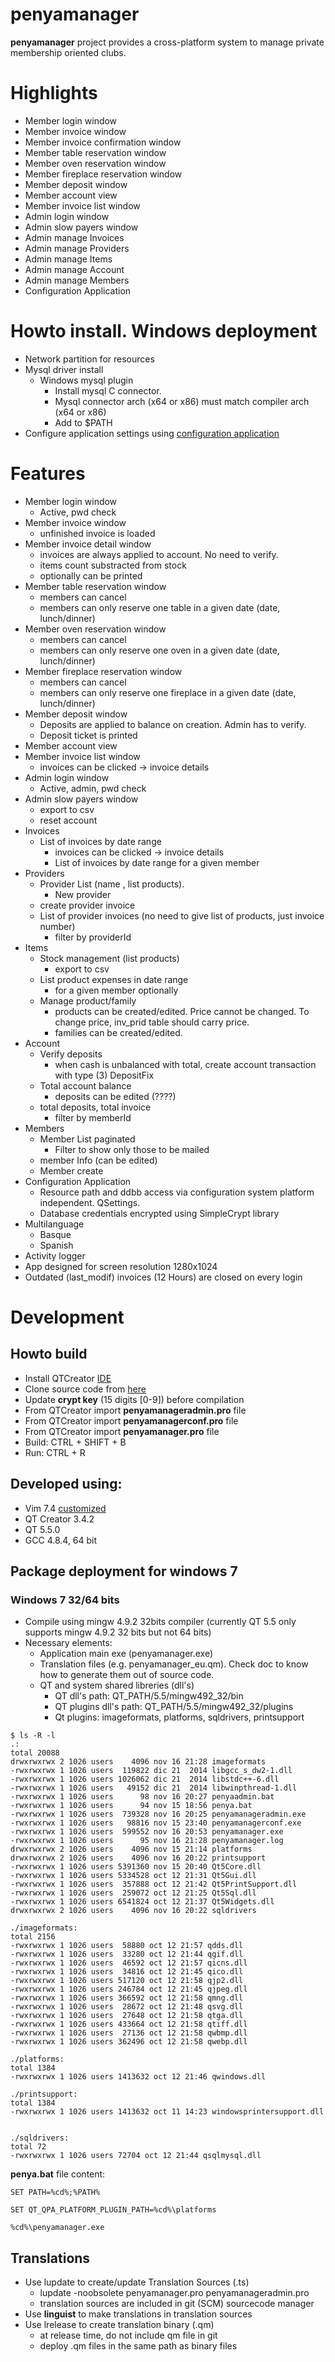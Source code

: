 penyamanager
============

**penyamanager** project provides a cross-platform system to manage private membership oriented clubs.

# Highlights
* Member login window
* Member invoice window
* Member invoice confirmation window
* Member table reservation window
* Member oven reservation window
* Member fireplace reservation window
* Member deposit window
* Member account view
* Member invoice list window
* Admin login window
* Admin slow payers window
* Admin manage Invoices
* Admin manage Providers
* Admin manage Items
* Admin manage Account
* Admin manage Members
* Configuration Application

# Howto install. Windows deployment
* Network partition for resources
* Mysql driver install
  * Windows mysql plugin
    * Install mysql C connector.
    * Mysql connector arch (x64 or x86) must match compiler arch (x64 or x86)
    * Add to $PATH
* Configure application settings using [configuration application](ConfApp.md)

# Features
* Member login window
  * Active, pwd check
* Member invoice window
  * unfinished invoice is loaded
* Member invoice detail window
  * invoices are always applied to account. No need to verify.
  * items count substracted from stock
  * optionally can be printed
* Member table reservation window
  * members can cancel
  * members can only reserve one table in a given date (date, lunch/dinner)
* Member oven reservation window
  * members can cancel
  * members can only reserve one oven in a given date (date, lunch/dinner)
* Member fireplace reservation window
  * members can cancel
  * members can only reserve one fireplace in a given date (date, lunch/dinner)
* Member deposit window
  * Deposits are applied to balance on creation. Admin has to verify.
  * Deposit ticket is printed
* Member account view
* Member invoice list window
  * invoices can be clicked -> invoice details
* Admin login window
  * Active, admin, pwd check
* Admin slow payers window
  * export to csv
  * reset account
* Invoices
  * List of invoices by date range
    * invoices can be clicked -> invoice details
    * List of invoices by date range for a given member
* Providers
  * Provider List (name , list products).
    * New provider
  * create provider invoice
  * List of provider invoices (no need to give list of products, just invoice number)
    * filter by providerId
* Items
  * Stock management (list products)
    * export to csv
  * List product expenses in date range
    * for a given member optionally
  * Manage product/family
    * products can be created/edited. Price cannot be changed. To change price, inv_prid table should carry price.
    * families can be created/edited.
* Account
  * Verify deposits
    * when cash is unbalanced with total, create account transaction with type (3) DepositFix
  * Total account balance
    * deposits can be edited (????)
  * total deposits, total invoice
    * filter by memberId
* Members
  * Member List paginated
    * Filter to show only those to be mailed
  * member Info (can be edited)
  * Member create
* Configuration Application
  * Resource path and ddbb access via configuration system platform independent. QSettings.
  * Database credentials encrypted using SimpleCrypt library
* Multilanguage
  * Basque
  * Spanish
* Activity logger
* App designed for screen resolution 1280x1024
* Outdated (last_modif) invoices (12 Hours) are closed on every login

# Development

## Howto build
* Install QTCreator [IDE](https://qt-project.org/downloads)
* Clone source code from [here](https://github.com/eguzki/penyamanager)
* Update **crypt key** (15 digits [0-9]) before compilation
* From QTCreator import **penyamanageradmin.pro** file
* From QTCreator import **penyamanagerconf.pro** file
* From QTCreator import **penyamanager.pro** file
* Build: CTRL + SHIFT + B
* Run: CTRL + R

## Developed using:
* Vim 7.4 [customized](https://github.com/eguzki/eguzki-vim-environment)
* QT Creator 3.4.2
* QT 5.5.0
* GCC 4.8.4, 64 bit

## Package deployment for windows 7

### Windows 7 32/64 bits
* Compile using mingw 4.9.2 32bits compiler (currently QT 5.5 only supports mingw 4.9.2 32 bits but not 64 bits)
* Necessary elements:
  * Application main exe (penyamanager.exe)
  * Translation files (e.g. penyamanager_eu.qm). Check doc to know how to generate them out of source code.
  * QT and system shared libreries (dll's)
    * QT dll's path: QT_PATH/5.5/mingw492_32/bin
    * QT plugins dll's path: QT_PATH/5.5/mingw492_32/plugins
    * Qt plugins: imageformats, platforms, sqldrivers, printsupport

```Shell
$ ls -R -l
.:
total 20088
drwxrwxrwx 2 1026 users    4096 nov 16 21:28 imageformats
-rwxrwxrwx 1 1026 users  119822 dic 21  2014 libgcc_s_dw2-1.dll
-rwxrwxrwx 1 1026 users 1026062 dic 21  2014 libstdc++-6.dll
-rwxrwxrwx 1 1026 users   49152 dic 21  2014 libwinpthread-1.dll
-rwxrwxrwx 1 1026 users      98 nov 16 20:27 penyaadmin.bat
-rwxrwxrwx 1 1026 users      94 nov 15 18:56 penya.bat
-rwxrwxrwx 1 1026 users  739328 nov 16 20:25 penyamanageradmin.exe
-rwxrwxrwx 1 1026 users   98816 nov 15 23:40 penyamanagerconf.exe
-rwxrwxrwx 1 1026 users  599552 nov 16 20:53 penyamanager.exe
-rwxrwxrwx 1 1026 users      95 nov 16 21:28 penyamanager.log
drwxrwxrwx 2 1026 users    4096 nov 15 21:14 platforms
drwxrwxrwx 2 1026 users    4096 nov 16 20:22 printsupport
-rwxrwxrwx 1 1026 users 5391360 nov 15 20:40 Qt5Core.dll
-rwxrwxrwx 1 1026 users 5334528 oct 12 21:31 Qt5Gui.dll
-rwxrwxrwx 1 1026 users  357888 oct 12 21:42 Qt5PrintSupport.dll
-rwxrwxrwx 1 1026 users  259072 oct 12 21:25 Qt5Sql.dll
-rwxrwxrwx 1 1026 users 6541824 oct 12 21:37 Qt5Widgets.dll
drwxrwxrwx 2 1026 users    4096 nov 16 20:22 sqldrivers

./imageformats:
total 2156
-rwxrwxrwx 1 1026 users  58880 oct 12 21:57 qdds.dll
-rwxrwxrwx 1 1026 users  33280 oct 12 21:44 qgif.dll
-rwxrwxrwx 1 1026 users  46592 oct 12 21:57 qicns.dll
-rwxrwxrwx 1 1026 users  34816 oct 12 21:45 qico.dll
-rwxrwxrwx 1 1026 users 517120 oct 12 21:58 qjp2.dll
-rwxrwxrwx 1 1026 users 246784 oct 12 21:45 qjpeg.dll
-rwxrwxrwx 1 1026 users 366592 oct 12 21:58 qmng.dll
-rwxrwxrwx 1 1026 users  28672 oct 12 21:48 qsvg.dll
-rwxrwxrwx 1 1026 users  27648 oct 12 21:58 qtga.dll
-rwxrwxrwx 1 1026 users 433664 oct 12 21:58 qtiff.dll
-rwxrwxrwx 1 1026 users  27136 oct 12 21:58 qwbmp.dll
-rwxrwxrwx 1 1026 users 362496 oct 12 21:58 qwebp.dll

./platforms:
total 1384
-rwxrwxrwx 1 1026 users 1413632 oct 12 21:46 qwindows.dll

./printsupport:
total 1384
-rwxrwxrwx 1 1026 users 1413632 oct 11 14:23 windowsprintersupport.dll


./sqldrivers:
total 72
-rwxrwxrwx 1 1026 users 72704 oct 12 21:44 qsqlmysql.dll
```

**penya.bat** file content:

```Shell
SET PATH=%cd%;%PATH%

SET QT_QPA_PLATFORM_PLUGIN_PATH=%cd%\platforms

%cd%\penyamanager.exe
```

## Translations
* Use lupdate to create/update Translation Sources (.ts)
  * lupdate -noobsolete penyamanager.pro penyamanageradmin.pro
  * translation sources are included in git (SCM) sourcecode manager
* Use **linguist** to make translations in translation sources
* Use lrelease to create translation binary (.qm)
  * at release time, do not include qm file in git
  * deploy .qm files in the same path as binary files

